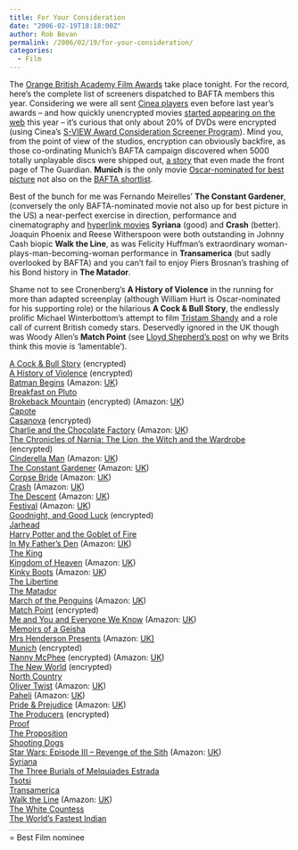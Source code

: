 ```yaml
---
title: For Your Consideration
date: "2006-02-19T18:18:00Z"
author: Rob Bevan
permalink: /2006/02/19/for-your-consideration/
categories:
  - Film
---
```

The [Orange British Academy Film Awards][1] take place tonight. For the record, here&#8217;s the complete list of screeners dispatched to BAFTA members this year. Considering we were <span class="hilite">all</span> sent [Cinea players][2] even before last year&#8217;s awards &#8211; and how quickly unencrypted movies [started appearing on the web][3] this year &#8211; it&#8217;s curious that only about 20% of DVDs were encrypted (using Cinea&#8217;s [S-VIEW Award Consideration Screener Program][4]). Mind you, from the point of view of the studios, encryption can obviously backfire, as those co-ordinating Munich&#8217;s BAFTA campaign discovered when 5000 totally unplayable discs were shipped out, [a story][5] that even made the front page of The Guardian. **Munich** is the only movie [Oscar-nominated for best picture][6] not also on the [BAFTA shortlist][7].

Best of the bunch for me was Fernando Meirelles&#8217; **The Constant Gardener**, (conversely the only BAFTA-nominated movie not also up for best picture in the US) a near-perfect exercise in direction, performance and cinematography and [hyperlink movies][8] **Syriana** (good) and **Crash** (better). Joaquin Phoenix and Reese Witherspoon were both outstanding in Johnny Cash biopic **Walk the Line**, as was Felicity Huffman&#8217;s extraordinary woman-plays-man-becoming-woman performance in **Transamerica** (but sadly overlooked by BAFTA) and you can&#8217;t fail to enjoy Piers Brosnan&#8217;s trashing of his Bond history in **The Matador**.

Shame not to see Cronenberg&#8217;s **A History of Violence** in the running for more than adapted screenplay (although William Hurt is Oscar-nominated for his supporting role) or the hilarious **A Cock & Bull Story**, the endlessly prolific Michael Winterbottom&#8217;s attempt to film [Tristam Shandy][9] and a role call of current British comedy stars. Deservedly ignored in the UK though was Woody Allen&#8217;s **Match Point** (see [Lloyd Shepherd&#8217;s post][10] on why we Brits think this movie is &#8216;lamentable&#8217;).

<!--more-->

<div class="screeners">
  <a href="http://imdb.com/title/tt0423409/">A Cock & Bull Story</a> (encrypted)<br /> <a href="http://imdb.com/title/tt0399146/">A History of Violence</a> (encrypted)<br /> <a href="http://imdb.com/title/tt0372784/">Batman Begins</a> (Amazon: <a href="http://www.amazon.co.uk/exec/obidos/ASIN/B000B73GYE">UK</a>)<br /> <span class="not-watched"><a href="http://imdb.com/title/tt0411195/">Breakfast on Pluto</a></span><br /> <span class="nominee"><a href="http://us.imdb.com/title/tt0388795/">Brokeback Mountain</a> (encrypted) (Amazon: <a href="http://www.amazon.co.uk/exec/obidos/ASIN/B000B83J86">UK</a>)</span><br /> <span class="nominee"><a href="http://imdb.com/title/tt0379725/">Capote</a></span><br /> <a href="http://imdb.com/title/tt0402894/">Casanova</a> (encrypted)<br /> <a href="http://imdb.com/title/tt0367594/">Charlie and the Chocolate Factory</a> (Amazon: <a href="http://www.amazon.co.uk/exec/obidos/ASIN/B000B7QAHO">UK</a>)<br /> <a href="http://imdb.com/title/tt0363771/">The Chronicles of Narnia: The Lion, the Witch and the Wardrobe</a> (encrypted)<br /> <a href="http://imdb.com/title/tt0352248/">Cinderella Man</a> (Amazon: <a href="http://www.amazon.co.uk/exec/obidos/ASIN/B000B7QNX0">UK</a>)<br /> <span class="nominee"><a href="http://imdb.com/title/tt0387131/">The Constant Gardener</a> (Amazon: <a href="http://www.amazon.co.uk/exec/obidos/ASIN/B000B7QLLO">UK</a>)</span><br /> <a href="http://imdb.com/title/tt0121164/">Corpse Bride</a> (Amazon: <a href="http://www.amazon.co.uk/exec/obidos/ASIN/B000BPCUTS">UK</a>)<br /> <span class="nominee"><a href="http://imdb.com/title/tt0375679/">Crash</a> (Amazon: <a href="http://www.amazon.co.uk/exec/obidos/ASIN/B000ATJKM0">UK</a>)</span><br /> <a href="http://imdb.com/title/tt0435625/">The Descent</a> (Amazon: <a href="http://www.amazon.co.uk/exec/obidos/ASIN/B000A8NZ0O">UK</a>)<br /> <a href="http://imdb.com/title/tt0468736/">Festival</a> (Amazon: <a href="http://www.amazon.co.uk/exec/obidos/ASIN/B000AYARC2">UK</a>)<br /> <span class="nominee"><span class="not-watched"><a href="http://imdb.com/title/tt0433383/">Goodnight, and Good Luck</a> (encrypted)</span></span><br /> <a href="http://imdb.com/title/tt0418763/">Jarhead</a><br /> <a href="http://imdb.com/title/tt0330373/">Harry Potter and the Goblet of Fire</a><br /> <a href="http://imdb.com/title/tt0385017/">In My Father&#8217;s Den</a> (Amazon: <a href="http://www.amazon.co.uk/exec/obidos/ASIN/B000AND8MO">UK</a>)<br /> <a href="http://imdb.com/title/tt0396688/">The King</a><br /> <span class="not-watched"><a href="http://imdb.com/title/tt0320661/">Kingdom of Heaven</a> (Amazon: <a href="http://www.amazon.co.uk/exec/obidos/ASIN/B000A896J8">UK</a>)</span><br /> <a href="http://imdb.com/title/tt0434124/">Kinky Boots</a> (Amazon: <a href="http://www.amazon.co.uk/exec/obidos/ASIN/B000BYCIO6">UK</a>)<br /> <a href="http://imdb.com/title/tt0375920/">The Libertine</a><br /> <a href="http://imdb.com/title/tt0365485/">The Matador</a><br /> <a href="http://imdb.com/title/tt0428803/">March of the Penguins</a> (Amazon: <a href="http://www.amazon.co.uk/exec/obidos/ASIN/B000CETV9U">UK</a>)<br /> <a href="http://imdb.com/title/tt0416320/">Match Point</a> (encrypted)<br /> <a href="http://imdb.com/title/tt0415978/">Me and You and Everyone We Know</a> (Amazon: <a href="http://www.amazon.co.uk/exec/obidos/ASIN/B000BJV0ZE">UK</a>)<br /> <a href="http://us.imdb.com/title/tt0397535/">Memoirs of a Geisha</a><br /> <a href="http://imdb.com/title/tt0413015">Mrs Henderson Presents</a> (Amazon: <a href="http://www.amazon.co.uk/exec/obidos/ASIN/B000CQO6IY">UK)</a><br /> <span class="not-watched"><a href="http://imdb.com/title/tt0408306/">Munich</a> (encrypted)</span><br /> <a href="http://us.imdb.com/title/tt0396752/">Nanny McPhee</a> (encrypted) (Amazon: <a href="http://www.amazon.co.uk/exec/obidos/ASIN/B000BYCGXY">UK</a>)<br /> <a href="http://imdb.com/title/tt0402399/">The New World</a> (encrypted)<br /> <a href="http://imdb.com/title/tt0395972/">North Country</a><br /> <a href="http://imdb.com/title/tt0380599/">Oliver Twist</a> (Amazon: <a href="http://www.amazon.co.uk/exec/obidos/ASIN/B000CDYDVW">UK</a>)<br /> <a href="http://imdb.com/title/tt0451850/">Paheli</a> (Amazon: <a href="http://www.amazon.co.uk/exec/obidos/ASIN/B000AC538M">UK</a>)<br /> <a href="http://imdb.com/title/tt0414387/">Pride & Prejudice</a> (Amazon: <a href="http://www.amazon.co.uk/exec/obidos/ASIN/B000BKTB3Q">UK</a>)<br /> <a href="http://imdb.com/title/tt0395251/">The Producers</a> (encrypted)<br /> <a href="http://imdb.com/title/tt0377107/">Proof</a><br /> <span class="not-watched"><a href="http://imdb.com/title/tt0421238/">The Proposition</a></span><br /> <span class="not-watched"><a href="http://imdb.com/title/tt0420901/">Shooting Dogs</a></span><br /> <a href="http://imdb.com/title/tt0121766/">Star Wars: Episode III &#8211; Revenge of the Sith</a> (Amazon: <a href="http://www.amazon.co.uk/exec/obidos/ASIN/B00097E6EU">UK</a>)<br /> <a href="http://us.imdb.com/title/tt0365737/">Syriana</a><br /> <span class="not-watched"><a href="http://imdb.com/title/tt0419294/">The Three Burials of Melquiades Estrada</a></span><br /> <span class="not-watched"><a href="http://imdb.com/title/tt0468565/">Tsotsi</a><br /> <a href="http://us.imdb.com/title/tt0407265/">Transamerica</a><br /> <a href="http://imdb.com/title/tt0358273/">Walk the Line</a> (Amazon: <a href="http://www.amazon.co.uk/exec/obidos/ASIN/B000BPCV0Q">UK</a>)<br /> <span class="not-watched"><a href="http://imdb.com/title/tt0384686/">The White Countess</a></span><br /> <a href="http://imdb.com/title/tt0412080/">The World&#8217;s Fastest Indian</a><br /> <br /> <span class="nominee" style="border-top: 1px dotted grey; padding-top: 4px;">= Best Film nominee</span> </div>

 [1]: http://www.bafta.org/
 [2]: http://www.cinea.com/sv300.html
 [3]: http://www.toptechnews.com/story.xhtml?story_id=11300002Q0PZ
 [4]: http://www.cinea.com/awardscreeners.html
 [5]: http://film.guardian.co.uk/news/story/0,,1683771,00.html
 [6]: http://www.oscars.org/78academyawards/noms.html
 [7]: http://www.bafta.org/site/page287.html
 [8]: http://www.kottke.org/06/02/syriana
 [9]: http://www.amazon.co.uk/exec/obidos/ASIN/0375761195/robbish-21/
 [10]: http://www.dadblog.co.uk/archives/2006/01/woody_allen_and.html
